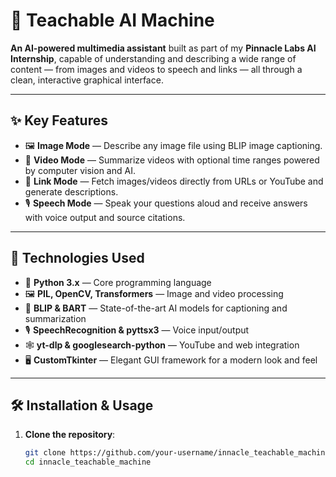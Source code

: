 # 🤖 Teachable AI Machine

**An AI-powered multimedia assistant** built as part of my **Pinnacle Labs AI Internship**, capable of understanding and describing a wide range of content — from images and videos to speech and links — all through a clean, interactive graphical interface.

---

## ✨ Key Features
- 🖼️ **Image Mode** — Describe any image file using BLIP image captioning.
- 🎥 **Video Mode** — Summarize videos with optional time ranges powered by computer vision and AI.
- 🔗 **Link Mode** — Fetch images/videos directly from URLs or YouTube and generate descriptions.
- 🎙️ **Speech Mode** — Speak your questions aloud and receive answers with voice output and source citations.

---

## 🧠 Technologies Used
- 🐍 **Python 3.x** — Core programming language
- 🖼️ **PIL, OpenCV, Transformers** — Image and video processing
- 🧠 **BLIP & BART** — State-of-the-art AI models for captioning and summarization
- 🎙️ **SpeechRecognition & pyttsx3** — Voice input/output
- 🕸️ **yt-dlp & googlesearch-python** — YouTube and web integration
- 🖥️ **CustomTkinter** — Elegant GUI framework for a modern look and feel

---

## 🛠️ Installation & Usage

1. **Clone the repository**:
   ```bash
   git clone https://github.com/your-username/innacle_teachable_machine.git
   cd innacle_teachable_machine
